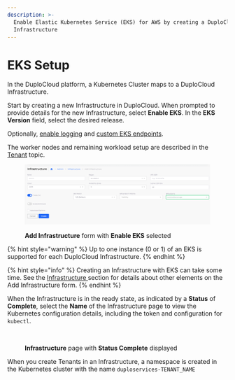 ```yaml
---
description: >-
  Enable Elastic Kubernetes Service (EKS) for AWS by creating a DuploCloud
  Infrastructure
---
```


# EKS Setup

In the DuploCloud platform, a Kubernetes Cluster maps to a DuploCloud Infrastructure.&#x20;

Start by creating a new Infrastructure in DuploCloud. When prompted to provide details for the new Infrastructure, select **Enable EKS**. In the **EKS Version** field, select the desired release.

Optionally, [enable logging](enable-eks-logs.md) and [custom EKS endpoints](enable-eks-endpoints.md).

The worker nodes and remaining workload setup are described in the [Tenant](../../tenant-environment/) topic.

<figure><img src="../../../../.gitbook/assets/AWS_Infra_logs1 (1).png" alt=""><figcaption><p><strong>Add Infrastructure</strong> form with <strong>Enable EKS</strong> selected </p></figcaption></figure>

{% hint style="warning" %}
Up to one instance (0 or 1) of an EKS is supported for each DuploCloud Infrastructure. &#x20;
{% endhint %}

{% hint style="info" %}
Creating an Infrastructure with EKS can take some time. See the [Infrastructure ](../)section for details about other elements on the Add Infrastructure form.
{% endhint %}

When the Infrastructure is in the ready state, as indicated by a **Status** of **Complete**, select the **Name** of the Infrastructure page to view the Kubernetes configuration details, including the token and configuration for `kubectl`.&#x20;

<figure><img src="../../../../.gitbook/assets/Infrastructure_Complete_AWS.png" alt=""><figcaption><p><strong>Infrastructure</strong> page with <strong>Status Complete</strong> displayed</p></figcaption></figure>

When you create Tenants in an Infrastructure, a namespace is created in the Kubernetes cluster with the name `duploservices-TENANT_NAME`
